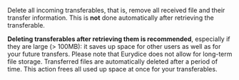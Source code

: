 Delete all incoming transferables, that is, remove all received file and their transfer information.
This is **not** done automatically after retrieving the transferable.

**Deleting transferables after retrieving them is recommended**, especially if they are large (> 100MB): it saves up space for other users as well as for your future transfers.
Please note that Eurydice does not allow for long-term file storage. Transferred files are automatically deleted after a period of time.
This action frees all used up space at once for your transferables.
